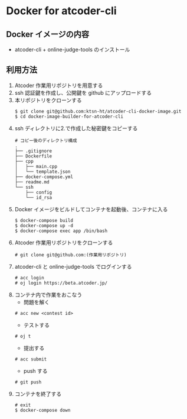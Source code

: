 # Docker for atcoder-cli

## Docker イメージの内容
- atcoder-cli + online-judge-tools のインストール

## 利用方法
1. Atcoder 作業用リポジトリを用意する
2. ssh 認証鍵を作成し、公開鍵を github にアップロードする
3. 本リポジトリをクローンする
    ```
    $ git clone git@github.com:ktsn-ht/atcoder-cli-docker-image.git
    $ cd docker-image-builder-for-atcoder-cli
    ```
4. ssh ディレクトリに2.で作成した秘密鍵をコピーする
    ```
    # コピー後のディレクトリ構成
    .
    ├── .gitignore
    ├── Dockerfile
    ├── cpp
    │   ├── main.cpp
    │   └── template.json
    ├── docker-compose.yml
    ├── readme.md
    └── ssh
        ├── config
        └── id_rsa
    ```
5. Docker イメージをビルドしてコンテナを起動後、コンテナに入る
    ```
    $ docker-compose build
    $ docker-compose up -d
    $ docker-compose exec app /bin/bash
    ```
6. Atcoder 作業用リポジトリをクローンする
    ```
    # git clone git@github.com:(作業用リポジトリ)
    ```
7. atcoder-cli と online-judge-tools でログインする
    ```
    # acc login
    # oj login https://beta.atcoder.jp/
    ```
8. コンテナ内で作業をおこなう
    - 問題を解く
    ```
    # acc new <contest id>
    ```
    - テストする
    ```
    # oj t
    ```
    - 提出する
    ```
    # acc submit
    ```
    - push する
    ```
    # git push
    ```
9.  コンテナを終了する
    ```
    # exit
    $ docker-compose down
    ```
